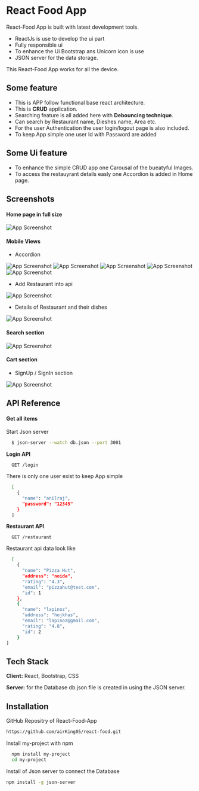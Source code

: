 
# React Food App

React-Food App is built with latest development tools.




 - ReactJs is use to develop the ui part
 - Fully responsible ui 
 - To enhance the Ui Bootstrap ans Unicorn icon is use
 - JSON server for the data storage.

This React-Food App works for all the device.

## Some feature 
 - This is APP follow functional base react architecture.
 - This is **CRUD** application.
 - Searching feature is all added here with **Debouncing technique**.
 - Can search by Restaurant name, Dieshes name, Area etc.
 - For the user Authentication the user login/logout page is also included.
 - To keep App simple one user Id with Password are added 

 ## Some Ui feature 
 - To enhance the simple CRUD app one Carousal of the bueatyful Images.
 - To access the restauyrant details easly one Accordion is added in Home page.


## Screenshots
#### Home page in full size 

![App Screenshot](https://github.com/airKing05/react-food/blob/main/react-food/screenShot/Screenshot%202022-07-24%20at%202.29.56%20PM.png?raw=true)
#### Mobile Views

- Accordion

![App Screenshot](https://github.com/airKing05/react-food/blob/main/react-food/screenShot/Screenshot%202022-07-24%20at%202.31.29%20PM.png?raw=true)
![App Screenshot](https://github.com/airKing05/new-food-app/blob/newbranch/client/screenShort/Screenshot%202022-07-24%20at%201.32.47%20AM.png?raw=true)
![App Screenshot](https://github.com/airKing05/new-food-app/blob/newbranch/client/screenShort/Screenshot%202022-07-24%20at%201.33.05%20AM.png?raw=true)
![App Screenshot](https://github.com/airKing05/new-food-app/blob/newbranch/client/screenShort/Screenshot%202022-07-24%20at%201.32.01%20AM.png?raw=true)
![App Screenshot](https://github.com/airKing05/new-food-app/blob/newbranch/client/screenShort/Screenshot%202022-07-24%20at%201.32.27%20AM.png?raw=true)


- Add Restaurant into api

![App Screenshot](https://github.com/airKing05/react-food/blob/main/react-food/screenShot/Screenshot%202022-07-24%20at%202.32.09%20PM.png?raw=true)

- Details of Restaurant and their dishes

![App Screenshot](https://github.com/airKing05/react-food/blob/main/react-food/screenShot/Screenshot%202022-07-24%20at%202.32.43%20PM.png?raw=true)

#### Search section

![App Screenshot](https://github.com/airKing05/react-food/blob/main/react-food/screenShot/Screenshot%202022-07-24%20at%202.33.37%20PM.png?raw=true)

#### Cart section

- SignUp / SignIn section

![App Screenshot](https://github.com/airKing05/react-food/blob/main/react-food/screenShot/Screenshot%202022-07-24%20at%202.34.14%20PM.png?raw=true)



## API Reference

#### Get all items
Start Json server
```bash
  $ json-server --watch db.json --port 3001
```
**Login API**
```http
  GET /login
```
There is only one user exist to keep App simple
```bash
  [
    {
      "name": "anilraj",
      "password": "12345"
    }
  ]
```

**Restaurant API**
```http
  GET /restaurant
```
Restaurant api data look like
```bash
  [
    {
      "name": "Pizza Hut",
      "address": "noida",
      "rating": "4.3",
      "email": "pizzahut@test.com",
      "id": 1
    },
    {
      "name": "lapinoz",
      "address": "hojkhas",
      "email": "lapinoz@gmail.com",
      "rating": "4.8",
      "id": 2
    }
]
```



## Tech Stack

**Client:** React, Bootstrap, CSS

**Server:** for the Database db.json file is created in using the JSON server.


## Installation

GitHub Repositry of React-Food-App
```bash
https://github.com/airKing05/react-food.git
```

Install my-project with npm
```bash
  npm install my-project
  cd my-project
```

Install of Json server to connect the Database
```bash
npm install -g json-server  
```   